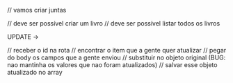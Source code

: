 // vamos criar juntas

// deve ser possível criar um livro
// deve ser possível listar todos os livros



UPDATE ->

// receber o id na rota
// encontrar o item que a gente quer atualizar
// pegar do body os campos que a gente enviou
// substituir no objeto original (BUG: nao mantinha os valores que nao foram atualizados)
// salvar esse objeto atualizado no array




